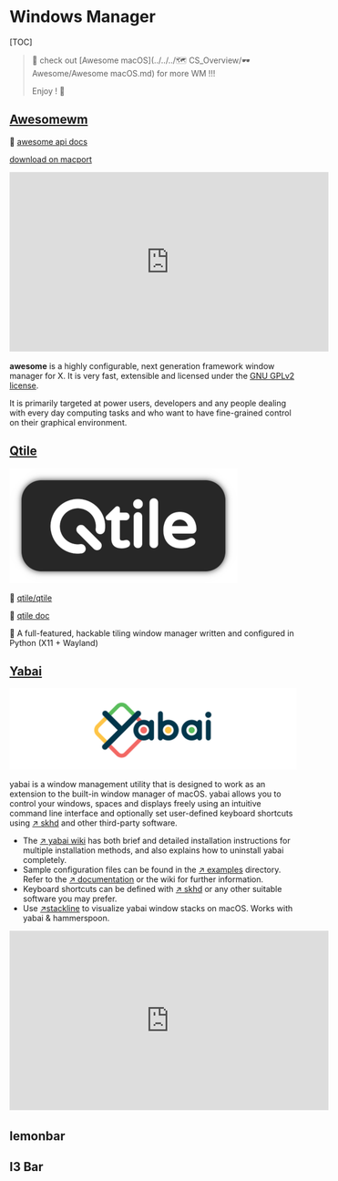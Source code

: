 # Windows Manager

[TOC]



> :link: check out  [Awesome macOS](../../../🗺 CS_Overview/🕶️ Awesome/Awesome macOS.md) for more WM !!!
>
> Enjoy ! 🥳



## [Awesomewm](https://awesomewm.org)

📂 [awesome api docs](https://awesomewm.org/apidoc/)

[download on macport](https://ports.macports.org/port/awesome/)


<iframe width="560" height="315" src="https://www.youtube.com/embed/qKtit_B7Keo" title="YouTube video player" frameborder="0" allow="accelerometer; autoplay; clipboard-write; encrypted-media; gyroscope; picture-in-picture" allowfullscreen></iframe>


**awesome** is a highly configurable, next generation framework window manager for X. It is very fast, extensible and licensed under the [GNU GPLv2 license](https://www.gnu.org/licenses/old-licenses/gpl-2.0.html).

It is primarily targeted at power users, developers and any people dealing with every day computing tasks and who want to have fine-grained control on their graphical environment.



## [Qtile](http://www.qtile.org)

![Logo](../../../../../Assets/Pics/logo-3668853.png)

📂 [qtile/qtile](https://github.com/qtile/qtile)

📂 [qtile doc](http://docs.qtile.org/en/stable/index.html)


🍪 A full-featured, hackable tiling window manager written and configured in Python (X11 + Wayland)



## [Yabai](https://github.com/koekeishiya/yabai)

![Banner](../../../../../Assets/Pics/banner.svg)

yabai is a window management utility that is designed to work as an extension to the built-in window manager of macOS. yabai allows you to control your windows, spaces and displays freely using an intuitive command line interface and optionally set user-defined keyboard shortcuts using [↗ skhd](https://github.com/koekeishiya/skhd) and other third-party software.

- The [↗ yabai wiki](https://github.com/koekeishiya/yabai/wiki) has both brief and detailed installation instructions for multiple installation methods, and also explains how to uninstall yabai completely.
- Sample configuration files can be found in the [↗ examples](https://github.com/koekeishiya/yabai/tree/master/examples) directory. Refer to the [↗ documentation](https://github.com/koekeishiya/yabai/blob/master/doc/yabai.asciidoc) or the wiki for further information.
- Keyboard shortcuts can be defined with [↗ skhd](https://github.com/koekeishiya/skhd) or any other suitable software you may prefer.
- Use [↗stackline](https://github.com/AdamWagner/stackline) to visualize yabai window stacks on macOS. Works with yabai & hammerspoon.


<iframe width="560" height="315" src="https://www.youtube.com/embed/JL1lz77YbUE" title="YouTube video player" frameborder="0" allow="accelerometer; autoplay; clipboard-write; encrypted-media; gyroscope; picture-in-picture; web-share" allowfullscreen></iframe>




## lemonbar



## I3 Bar